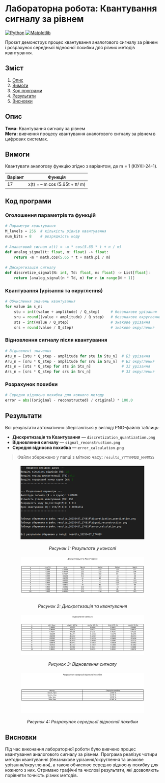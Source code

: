 
# Лабораторна робота: Квантування сигналу за рівнем

[![Python](https://img.shields.io/badge/Python-3.8%2B-blue)](https://www.python.org/)
[![Matplotlib](https://img.shields.io/badge/Matplotlib-3.4%2B-orange)](https://matplotlib.org/)

Проєкт демонструє процес квантування аналогового сигналу за рівнем і розрахунок середньої відносної похибки для різних методів квантування.

## Зміст
1. [Опис](#опис)
2. [Вимоги](#вимоги)
3. [Код програми](#код-програми)
4. [Результати](#результати)
5. [Висновки](#висновки)

## Опис

**Тема:** Квантування сигналу за рівнем  
**Мета:** вивчення процесу квантування аналогового сигналу за рівнем в цифрових системах.

## Вимоги
Квантувати аналогову функцію згідно з варіантом, де m = 1 (КІУКІ-24-1).

| Варіант     | Функція                       |
|-------------|-------------------------------|
| 17          | x(t) = – m cos (5.65t + π/ m) |

## Код програми

### Оголошення параметрів та функцій
```python
# Параметри квантування
M_levels = 256  # кількість рівнів квантування
num_bits = 8    # розрядність коду

# Аналоговий сигнал x(t) = -m * cos(5.65 * t + π / m)
def analog_signal(t: float, m: float) -> float:
    return -m * math.cos(5.65 * t + math.pi / m)

# Дискретизація сигналу
def discretize_signal(N: int, Td: float, m: float) -> List[float]:
    return [analog_signal(n * Td, m) for n in range(N + 1)]
```

### Квантування (урізання та округлення)
```python
# Обчислення значень квантування
for value in s_n:
    stu = int((value + amplitude) / Q_step)     # беззнакове урізання
    sru = round((value + amplitude) / Q_step)   # беззнакове округлення
    sts = int(value / Q_step)                   # знакове урізання
    srs = round(value / Q_step)                 # знакове округлення
```

### Відновлення сигналу після квантування
```python
# Відновлені значення
Atu_n = [stu * Q_step - amplitude for stu in Stu_n]  # БЗ урізання
Aru_n = [sru * Q_step - amplitude for sru in Sru_n]  # БЗ округлення
Ats_n = [sts * Q_step for sts in Sts_n]              # ЗЗ урізання
Ars_n = [srs * Q_step for srs in Srs_n]              # ЗЗ округлення
```

### Розрахунок похибки
```python
# Середня відносна похибка для кожного методу
error = abs((original - reconstructed) / original) * 100.0
```

## Результати

Всі результати автоматично зберігаються у вигляді PNG-файлів таблиць:
- **Дискретизація та Квантування** — `discretization_quantization.png`
- **Відновлення сигналу** — `signal_reconstruction.png`
- **Середня відносна похибка** — `error_calculation.png`

> Файли збережено у папці з міткою часу: `results_YYYYMMDD_HHMMSS`

<div style="display: flex; flex-direction: column; align-items: center; gap: 20px; margin-top: 20px;">
  <img src="images/image.png" style="max-width: 80%;">
  <em>Рисунок 1: Результати у консолі</em>
  
  <img src="images/discretization_quantization.png" style="max-width: 80%;">
  <em>Рисунок 2: Дискретизація та квантування</em>
  
  <img src="images/signal_reconstruction.png" style="max-width: 80%;">
  <em>Рисунок 3: Відновлення сигналу</em>
  
  <img src="images/error_calculation.png" style="max-width: 80%;">
  <em>Рисунок 4: Розрахунок середньої відносної похибки</em>
</div>



## Висновки
Під час виконання лабораторної роботи було вивчено процес квантування аналогового сигналу за рівнем. Програма реалізує чотири методи квантування (беззнакове урізання/округлення та знакове урізання/округлення), а також обчислює середню відносну похибку для кожного з них. Отримано графічні та числові результати, які дозволяють порівняти точність різних методів.
